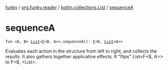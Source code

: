 [funky](../../index.md) / [org.funky.reader](../index.md) / [kotlin.collections.List](index.md) / [sequenceA](.)

# sequenceA

`fun <A, B> `[`List`](https://kotlinlang.org/api/latest/jvm/stdlib/kotlin.collections/-list/index.html)`<`[`F`](../-f.md)`<B, A>>.sequenceA(): `[`F`](../-f.md)`<B, `[`List`](https://kotlinlang.org/api/latest/jvm/stdlib/kotlin.collections/-list/index.html)`<A>>`

Evaluates each action in the structure from left to right, and collects the results. It also gathers together
applicative effects.
It "flips" List&lt;F&lt;B, A&gt;&gt; to F&lt;B, &lt;List&gt;.

